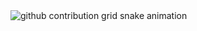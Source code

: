 <picture>
  <source media="(prefers-color-scheme: dark)" srcset="https://raw.githubusercontent.com/K423/K423/output/github-contribution-grid-snake-dark.svg">
  <source media="(prefers-color-scheme: light)" srcset="https://raw.githubusercontent.com/K423/K423/output/github-contribution-grid-snake.svg">
  <img alt="github contribution grid snake animation" src="https://raw.githubusercontent.com/K423/K423/output/github-contribution-grid-snake.svg">
</picture>
